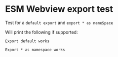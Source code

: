 # ESM Webview export test

Test for a `default export` and `export * as nameSpace`

Will print the following if supported:

```
Export default works

Export * as namespace works
```
